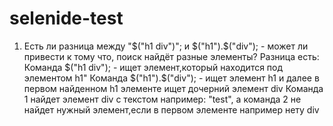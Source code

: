 # selenide-test
1. Есть ли разница между "$("h1 div")"; и $("h1").$("div"); - может ли привести к тому что, поиск найдёт разные элементы?
Разница есть:
Команда $("h1 div"); - ищет элемент,который находится под элементом h1"
Команда $("h1").$("div"); - ищет элемент h1 и далее в первом найденном h1 элементе ищет дочерний элемент div
Команда 1 найдет элемент div с текстом например: "test", а команда 2 не найдет нужный элемент,если в первом элементе например нету div
